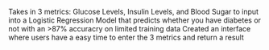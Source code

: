 Takes in 3 metrics: Glucose Levels, Insulin Levels, and Blood Sugar to input into a Logistic Regression Model that predicts whether you have diabetes or not with an >87% accuracry on limited training data
Created an interface where users have a easy time to enter the 3 metrics and return a result
